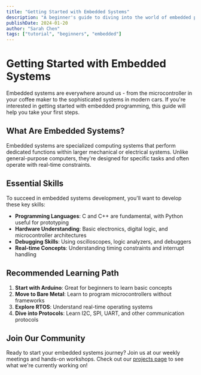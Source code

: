 ```yaml
---
title: "Getting Started with Embedded Systems"
description: "A beginner's guide to diving into the world of embedded programming"
publishDate: 2024-01-20
author: "Sarah Chen"
tags: ["tutorial", "beginners", "embedded"]
---
```


# Getting Started with Embedded Systems

Embedded systems are everywhere around us - from the microcontroller in your coffee maker to the sophisticated systems in modern cars. If you're interested in getting started with embedded programming, this guide will help you take your first steps.

## What Are Embedded Systems?

Embedded systems are specialized computing systems that perform dedicated functions within larger mechanical or electrical systems. Unlike general-purpose computers, they're designed for specific tasks and often operate with real-time constraints.

## Essential Skills

To succeed in embedded systems development, you'll want to develop these key skills:

- **Programming Languages**: C and C++ are fundamental, with Python useful for prototyping
- **Hardware Understanding**: Basic electronics, digital logic, and microcontroller architectures
- **Debugging Skills**: Using oscilloscopes, logic analyzers, and debuggers
- **Real-time Concepts**: Understanding timing constraints and interrupt handling

## Recommended Learning Path

1. **Start with Arduino**: Great for beginners to learn basic concepts
2. **Move to Bare Metal**: Learn to program microcontrollers without frameworks
3. **Explore RTOS**: Understand real-time operating systems
4. **Dive into Protocols**: Learn I2C, SPI, UART, and other communication protocols

## Join Our Community

Ready to start your embedded systems journey? Join us at our weekly meetings and hands-on workshops. Check out our [projects page](/projects/projects/) to see what we're currently working on!

